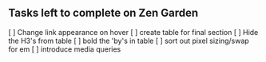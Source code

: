 ## Tasks left to complete on Zen Garden 

[ ] Change link appearance on hover
[ ] create table for final section
[ ] Hide the H3's from table 
[ ] bold the 'by's in table
[ ] sort out pixel sizing/swap for em
[ ] introduce media queries
